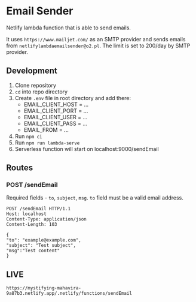 # Email Sender

Netlify lambda function that is able to send emails.

It uses `https://www.mailjet.com/` as an SMTP provider and sends emails from `netlifylambdaemailsender@o2.pl`. The limit is set to 200/day by SMTP provider.

## Development

1. Clone repository
2. `cd` into repo directory
3. Create `.env` file in root directory and add there:
   - EMAIL_CLIENT_HOST = ...
   - EMAIL_CLIENT_PORT = ...
   - EMAIL_CLIENT_USER = ...
   - EMAIL_CLIENT_PASS = ...
   - EMAIL_FROM = ...
4. Run `npm ci`
5. Run `npm run lambda-serve`
6. Serverless function will start on localhost:9000/sendEmail

## Routes

### POST /sendEmail

Required fields - `to`, `subject`, `msg`.
`to` field must be a valid email address.

```
POST /sendEmail HTTP/1.1
Host: localhost
Content-Type: application/json
Content-Length: 103
```

```
{
"to": "example@example.com",
"subject": "Test subject",
"msg":"Test content"
}
```

## LIVE

`https://mystifying-mahavira-9a87b3.netlify.app/.netlify/functions/sendEmail`
